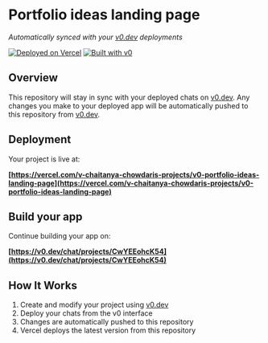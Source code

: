 # Portfolio ideas landing page

*Automatically synced with your [v0.dev](https://v0.dev) deployments*

[![Deployed on Vercel](https://img.shields.io/badge/Deployed%20on-Vercel-black?style=for-the-badge&logo=vercel)](https://vercel.com/v-chaitanya-chowdaris-projects/v0-portfolio-ideas-landing-page)
[![Built with v0](https://img.shields.io/badge/Built%20with-v0.dev-black?style=for-the-badge)](https://v0.dev/chat/projects/CwYEEohcK54)

## Overview

This repository will stay in sync with your deployed chats on [v0.dev](https://v0.dev).
Any changes you make to your deployed app will be automatically pushed to this repository from [v0.dev](https://v0.dev).

## Deployment

Your project is live at:

**[https://vercel.com/v-chaitanya-chowdaris-projects/v0-portfolio-ideas-landing-page](https://vercel.com/v-chaitanya-chowdaris-projects/v0-portfolio-ideas-landing-page)**

## Build your app

Continue building your app on:

**[https://v0.dev/chat/projects/CwYEEohcK54](https://v0.dev/chat/projects/CwYEEohcK54)**

## How It Works

1. Create and modify your project using [v0.dev](https://v0.dev)
2. Deploy your chats from the v0 interface
3. Changes are automatically pushed to this repository
4. Vercel deploys the latest version from this repository
